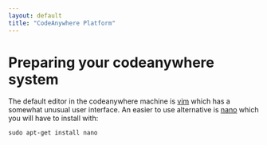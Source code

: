 ```yaml
---
layout: default
title: "CodeAnywhere Platform"
---
```


# Preparing your codeanywhere system

The default editor in the codeanywhere machine is
[vim](https://www.vim.org/) which has a somewhat unusual user
interface. An easier to use alternative is
[nano](https://www.nano-editor.org/) which you will have to install
with:

~~~
sudo apt-get install nano
~~~
